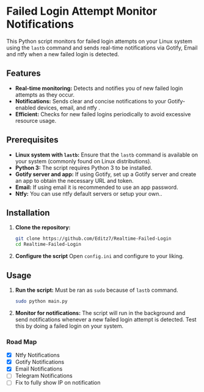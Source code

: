# Failed Login Attempt Monitor Notifications

This Python script monitors for failed login attempts on your Linux system using the `lastb` command and sends real-time notifications via Gotify, Email and ntfy when a new failed login is detected.

## Features

* **Real-time monitoring:** Detects and notifies you of new failed login attempts as they occur.
* **Notifications:**  Sends clear and concise notifications to your Gotify-enabled devices, email, and ntfy .
* **Efficient:** Checks for new failed logins periodically to avoid excessive resource usage.

## Prerequisites

* **Linux system with `lastb`:**  Ensure that the `lastb` command is available on your system (commonly found on Linux distributions).
* **Python 3:**  The script requires Python 3 to be installed.
* **Gotify server and app:** If using Gotify, set up a Gotify server and create an app to obtain the necessary URL and token.
* **Email:** If using email it is recommended to use an app password.
* **Ntfy:** You can use ntfy default servers or setup your own..

## Installation

1. **Clone the repository:**
   ```bash
   git clone https://github.com/Editz7/Realtime-Failed-Login
   cd Realtime-Failed-Login

2. **Configure the script**
   Open `config.ini` and configure to your liking.

## Usage

1. **Run the script:**
   Must be ran as ``sudo`` because of ``lastb`` command.
   ```bash
   sudo python main.py

2. **Monitor for notifications:**
   The script will run in the background and send notifications whenever a new failed login attempt is detected. Test this by doing a failed login on your system.

### Road Map
- [x] Ntfy Notifications
- [x] Gotify Notifications
- [x] Email Notifications
- [ ] Telegram Notifications
- [ ] Fix to fully show IP on notification
